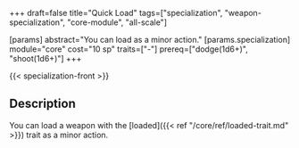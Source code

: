 +++
draft=false
title="Quick Load"
tags=["specialization", "weapon-specialization", "core-module", "all-scale"]

[params]
  abstract="You can load as a minor action."
  [params.specialization]
    module="core"
    cost="10 sp"
    traits=["-"]
    prereq=["dodge(1d6+)", "shoot(1d6+)"]
+++

{{< specialization-front >}}

## Description

You can load a weapon with the [loaded]({{< ref "/core/ref/loaded-trait.md" >}})
trait as a minor action.

